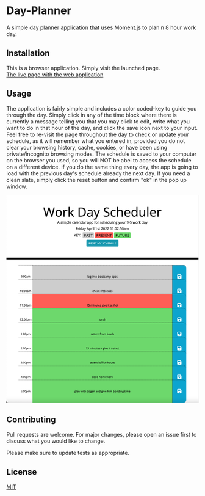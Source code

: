 # Day-Planner
A simple day planner application that uses Moment.js to plan n 8 hour work day.

## Installation

This is a browser application. Simply visit the launched page.  
[The live page with the web application](https://rowe2ry.github.io/Day-Planner/)

## Usage

The application is fairly simple and includes a color coded-key to guide you through the day. Simply click in any of the time block where there is currently a message telling you that you may click to edit, write what you want to do in that hour of the day, and click the save icon next to your input. Feel free to re-visit the page throughout the day to check or update your schedule, as it will remember what you entered in, provided you do not clear your browsing history, cache, cookies, or have been using private/incognito browsing modes. The schedule is saved to your computer on the browser you used, so you will NOT be abel to access the schedule on a different device. If you do the same thing every day, the app is going to load with the previous day's schedule already the next day. If you need a clean slate, simply click the reset button and confirm "ok" in the pop up window.

![A screenshot of the app's appearance as the day goes on](./README_assets/day-planner-screenshot.png)

## Contributing
Pull requests are welcome. For major changes, please open an issue first to discuss what you would like to change.

Please make sure to update tests as appropriate.

## License
[MIT](https://choosealicense.com/licenses/mit/)